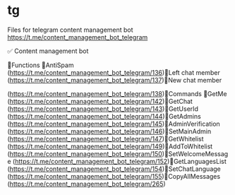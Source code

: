 # tg
Files for telegram content management bot https://t.me/content_management_bot_telegram

✅ Content management bot

🔸Functions
🔹AntiSpam
 (https://t.me/content_management_bot_telegram/136)🔹Left chat member
 (https://t.me/content_management_bot_telegram/137)🔹New chat member

 (https://t.me/content_management_bot_telegram/138)🔸Commands
🔹GetMe
 (https://t.me/content_management_bot_telegram/142)🔹GetChat
 (https://t.me/content_management_bot_telegram/143)🔹GetUserId
 (https://t.me/content_management_bot_telegram/144)🔹GetAdmins
 (https://t.me/content_management_bot_telegram/145)🔹AdminVerification
 (https://t.me/content_management_bot_telegram/146)🔹SetMainAdmin
 (https://t.me/content_management_bot_telegram/147)🔹GetWhitelist
 (https://t.me/content_management_bot_telegram/149)🔹AddToWhitelist
 (https://t.me/content_management_bot_telegram/150)🔹SetWelcomeMessage
 (https://t.me/content_management_bot_telegram/152)🔹GetLanguagesList
 (https://t.me/content_management_bot_telegram/154)🔹SetChatLanguage
 (https://t.me/content_management_bot_telegram/155)🔹CopyAllMessages (https://t.me/content_management_bot_telegram/265)
